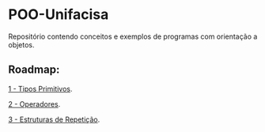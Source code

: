 # POO-Unifacisa
Repositório contendo conceitos e exemplos de programas com orientação a objetos.

## Roadmap:

[1 - Tipos Primitivos](conteudo/TiposPrimitivos.md).

[2 - Operadores](conteudo/Operadores.md).

[3 - Estruturas de Repetição](conteudo/EstruturasDeRepeticao.md).

